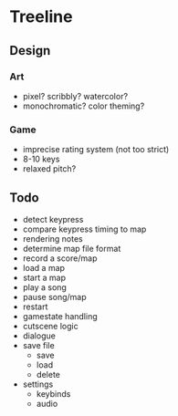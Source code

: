 # Treeline

## Design

### Art

- pixel? scribbly? watercolor?
- monochromatic? color theming?

### Game

- imprecise rating system (not too strict)
- 8-10 keys
- relaxed pitch?

## Todo

- detect keypress
- compare keypress timing to map
- rendering notes
- determine map file format
- record a score/map
- load a map
- start a map
- play a song
- pause song/map
- restart
- gamestate handling
- cutscene logic
- dialogue
- save file
    - save
    - load
    - delete
- settings
    - keybinds
    - audio

